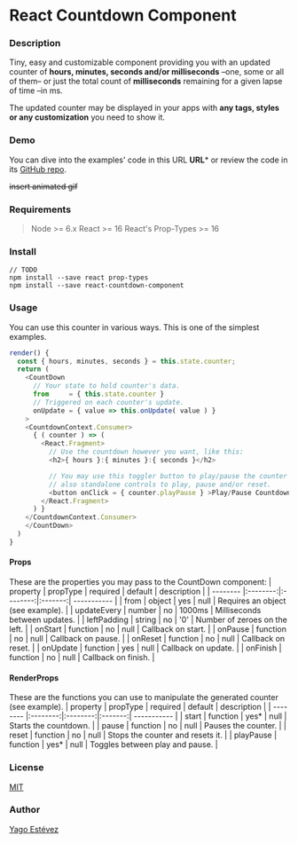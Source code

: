 # React Countdown Component

### Description
Tiny, easy and customizable component providing you with an updated counter of **hours, minutes, seconds and/or milliseconds** –one, some or all of them– or just the total count of **milliseconds** remaining for a given lapse of time –in ms.

The updated counter may be displayed in your apps with **any tags, styles or any customization** you need to show it.

### Demo
You can dive into the examples' code in this URL **URL*** or review the code in its [GitHub repo](https://github.com/SpaniardDev/react-countdown-component).

~~insert animated gif~~

### Requirements
>Node >= 6.x
>React >= 16
>React's Prop-Types >= 16

### Install
```
// TODO
npm install --save react prop-types
npm install --save react-countdown-component
```

### Usage
You can use this counter in various ways. This is one of the simplest examples.

```js
render() {
  const { hours, minutes, seconds } = this.state.counter;
  return (
    <CountDown
      // Your state to hold counter's data.
      from     = { this.state.counter }
      // Triggered on each counter's update.
      onUpdate = { value => this.onUpdate( value ) }
    >
    <CountdownContext.Consumer>
      { ( counter ) => (
        <React.Fragment>
          // Use the countdown however you want, like this:
          <h2>{ hours }:{ minutes }:{ seconds }</h2>

          // You may use this toggler button to play/pause the counter and
          // also standalone controls to play, pause and/or reset.
          <button onClick = { counter.playPause } >Play/Pause Countdown</button>
        </React.Fragment>
      ) }
    </CountdownContext.Consumer>
    </CountDown>
  )
}
```

#### Props
These are the properties you may pass to the CountDown component:
| property | propType | required | default | description |
| -------- |:--------:|:--------:|:-------:| ----------- |
| from | object | yes | null | Requires an object (see example). |
| updateEvery | number | no | 1000ms | Milliseconds between updates. |
| leftPadding | string | no | '0' | Number of zeroes on the left. |
| onStart | function | no | null | Callback on start. |
| onPause | function | no | null | Callback on pause. |
| onReset | function | no | null | Callback on reset. |
| onUpdate | function | yes | null | Callback on update. |
| onFinish | function | no | null | Callback on finish. |

#### RenderProps
These are the functions you can use to manipulate the generated counter (see example).
| property | propType | required | default | description |
| -------- |:--------:|:--------:|:-------:| ----------- |
| start | function | yes* | null | Starts the countdown. |
| pause | function | no | null | Pauses the counter. |
| reset | function | no | null | Stops the counter and resets it. |
| playPause | function | yes* | null | Toggles between play and pause. |

### License
[MIT](https://github.com/SpaniardDev/react-countdown-component/blob/master/README.md)

### Author
[Yago Estévez](https://github.com/SpaniardDev)
